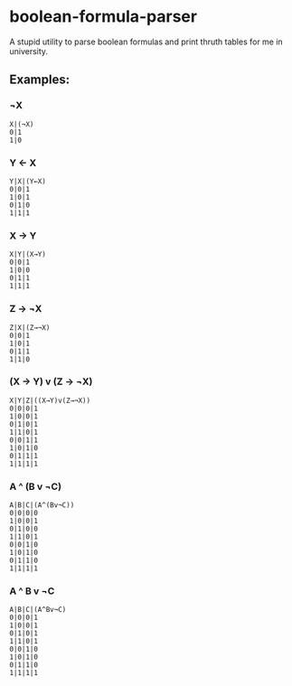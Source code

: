 # boolean-formula-parser
A stupid utility to parse boolean formulas and print thruth tables for me in university.

## Examples:

### ¬X
```
X|(¬X)
0|1
1|0
```

### Y ← X
```
Y|X|(Y←X)
0|0|1
1|0|1
0|1|0
1|1|1
```

### X → Y
```
X|Y|(X→Y)
0|0|1
1|0|0
0|1|1
1|1|1
```

### Z → ¬X
```
Z|X|(Z→¬X)
0|0|1
1|0|1
0|1|1
1|1|0
```

### (X → Y) v (Z → ¬X)
```
X|Y|Z|((X→Y)v(Z→¬X))
0|0|0|1
1|0|0|1
0|1|0|1
1|1|0|1
0|0|1|1
1|0|1|0
0|1|1|1
1|1|1|1
```

### A ^ (B v ¬C)
```
A|B|C|(A^(Bv¬C))
0|0|0|0
1|0|0|1
0|1|0|0
1|1|0|1
0|0|1|0
1|0|1|0
0|1|1|0
1|1|1|1
```

### A ^ B v ¬C
```
A|B|C|(A^Bv¬C)
0|0|0|1
1|0|0|1
0|1|0|1
1|1|0|1
0|0|1|0
1|0|1|0
0|1|1|0
1|1|1|1
```
